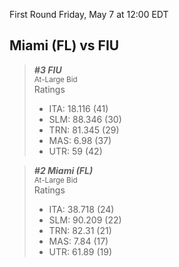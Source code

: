 First Round
Friday, May 7 at 12:00 EDT
## Miami (FL) vs FIU

> ***#3 FIU***  
> <sub>At-Large Bid</sub>  
> Ratings  
> - ITA: 18.116 (41)  
> - SLM: 88.346 (30)  
> - TRN: 81.345 (29)  
> - MAS: 6.98 (37)  
> - UTR: 59 (42)  

> ***#2 Miami (FL)***  
> <sub>At-Large Bid</sub>  
> Ratings  
> - ITA: 38.718 (24)  
> - SLM: 90.209 (22)  
> - TRN: 82.31 (21)  
> - MAS: 7.84 (17)  
> - UTR: 61.89 (19)  